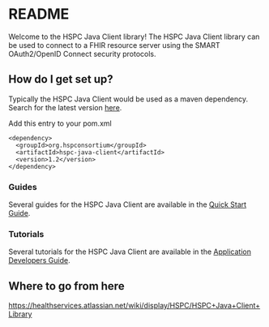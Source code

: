 # README #

Welcome to the HSPC Java Client library!  The HSPC Java Client library can be used to connect to a FHIR resource server using the SMART OAuth2/OpenID Connect security protocols.

## How do I get set up? ##

Typically the HSPC Java Client would be used as a maven dependency.  Search for the latest version [here](http://search.maven.org/#search%7Cga%7C1%7Chspc-java-client).

Add this entry to your pom.xml

    <dependency>
      <groupId>org.hspconsortium</groupId>
      <artifactId>hspc-java-client</artifactId>
      <version>1.2</version>
    </dependency>

### Guides ###

Several guides for the HSPC Java Client are available in the [Quick Start Guide](https://healthservices.atlassian.net/wiki/display/HSPC/Quick+Start).

### Tutorials ###

Several tutorials for the HSPC Java Client are available in the [Application Developers Guide](https://healthservices.atlassian.net/wiki/display/HSPC/App+Developer+Tutorials).  

## Where to go from here ##
https://healthservices.atlassian.net/wiki/display/HSPC/HSPC+Java+Client+Library